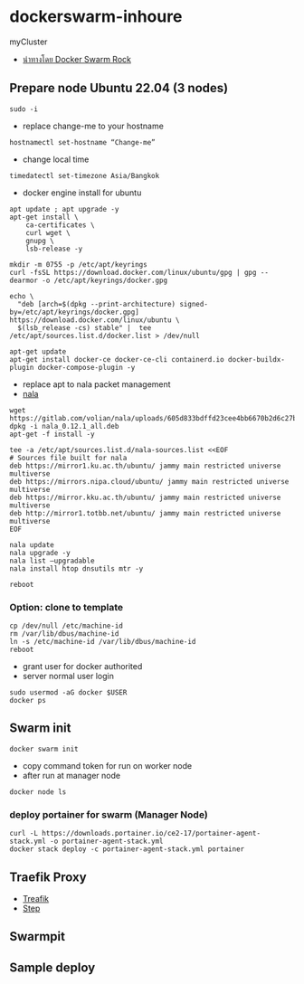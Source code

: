 # dockerswarm-inhoure
 myCluster
- [นำทางโดย Docker Swarm Rock](https://dockerswarm.rocks)
## Prepare node Ubuntu 22.04 (3 nodes)
```shell
sudo -i
```
- replace change-me to your hostname
```shell
hostnamectl set-hostname “Change-me”
```
- change local time
```shell
timedatectl set-timezone Asia/Bangkok
```
- docker engine install for ubuntu
```
apt update ; apt upgrade -y
apt-get install \
    ca-certificates \
    curl wget \
    gnupg \
    lsb-release -y

mkdir -m 0755 -p /etc/apt/keyrings
curl -fsSL https://download.docker.com/linux/ubuntu/gpg | gpg --dearmor -o /etc/apt/keyrings/docker.gpg

echo \
  "deb [arch=$(dpkg --print-architecture) signed-by=/etc/apt/keyrings/docker.gpg] https://download.docker.com/linux/ubuntu \
  $(lsb_release -cs) stable" |  tee /etc/apt/sources.list.d/docker.list > /dev/null

apt-get update
apt-get install docker-ce docker-ce-cli containerd.io docker-buildx-plugin docker-compose-plugin -y
```
- replace apt to nala packet management 
- [nala](https://gitlab.com/volian/nala)
```shell
wget https://gitlab.com/volian/nala/uploads/605d833bdffd23cee4bb6670b2d6c27b/nala_0.12.1_all.deb
dpkg -i nala_0.12.1_all.deb 
apt-get -f install -y  
```
```
tee -a /etc/apt/sources.list.d/nala-sources.list <<EOF 
# Sources file built for nala
deb https://mirror1.ku.ac.th/ubuntu/ jammy main restricted universe multiverse
deb https://mirrors.nipa.cloud/ubuntu/ jammy main restricted universe multiverse
deb https://mirror.kku.ac.th/ubuntu/ jammy main restricted universe multiverse
deb http://mirror1.totbb.net/ubuntu/ jammy main restricted universe multiverse
EOF
```
```
nala update  
nala upgrade -y 
nala list —upgradable
nala install htop dnsutils mtr -y
```
```
reboot
```
### Option: clone to template
```shell
cp /dev/null /etc/machine-id
rm /var/lib/dbus/machine-id
ln -s /etc/machine-id /var/lib/dbus/machine-id
reboot
```
- grant user for docker authorited
- server normal user login
```shell
sudo usermod -aG docker $USER
docker ps
```
## Swarm init
```
docker swarm init
```
- copy command token for run on worker node
- after run at manager node
```
docker node ls
```
### deploy portainer for swarm (Manager Node)
```
curl -L https://downloads.portainer.io/ce2-17/portainer-agent-stack.yml -o portainer-agent-stack.yml
docker stack deploy -c portainer-agent-stack.yml portainer
```

## Traefik Proxy
- [Treafik](https://traefik.io/)
- [Step](https://github.com/pitimon/dockerswarm-inhoure/tree/main/traefik)

## Swarmpit

## Sample deploy
